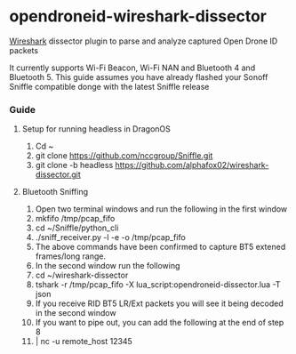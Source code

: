# opendroneid-wireshark-dissector

[Wireshark](https://www.wireshark.org) dissector plugin to parse and analyze captured Open Drone ID packets

It currently supports Wi-Fi Beacon, Wi-Fi NAN and Bluetooth 4 and Bluetooth 5. This guide assumes you have already flashed your Sonoff Sniffle compatible donge with the latest Sniffle release

### Guide

1. Setup for running headless in DragonOS
    1. Cd ~
    2. git clone https://github.com/nccgroup/Sniffle.git
    3. git clone -b headless https://github.com/alphafox02/wireshark-dissector.git
    

2. Bluetooth Sniffing
    1.  Open two terminal windows and run the following in the first window
    2.  mkfifo /tmp/pcap_fifo
    3.  cd ~/Sniffle/python_cli
    4.  ./sniff_receiver.py -l -e -o /tmp/pcap_fifo
    5.  The above commands have been confirmed to capture BT5 extened frames/long range.
    6.  In the second window run the following
    7.  cd ~/wireshark-dissector
    8.  tshark -r /tmp/pcap_fifo -X lua_script:opendroneid-dissector.lua -T json
    9.  If you receive RID BT5 LR/Ext packets you will see it being decoded in the second window
    10. If you want to pipe out, you can add the following at the end of step 8
    11. | nc -u remote_host 12345
